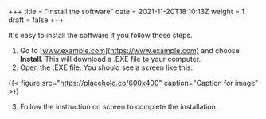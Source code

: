+++
title = "Install the software"
date = 2021-11-20T18:10:13Z
weight = 1
draft = false
+++

It's easy to install the software if you follow these steps.

1. Go to [www.example.com](https://www.example.com) and choose **Install**. This will download a .EXE file to your computer.
2. Open the .EXE file. You should see a screen like this:

{{< figure src="https://placehold.co/600x400" caption="Caption for image" >}}

3. Follow the instruction on screen to complete the installation.